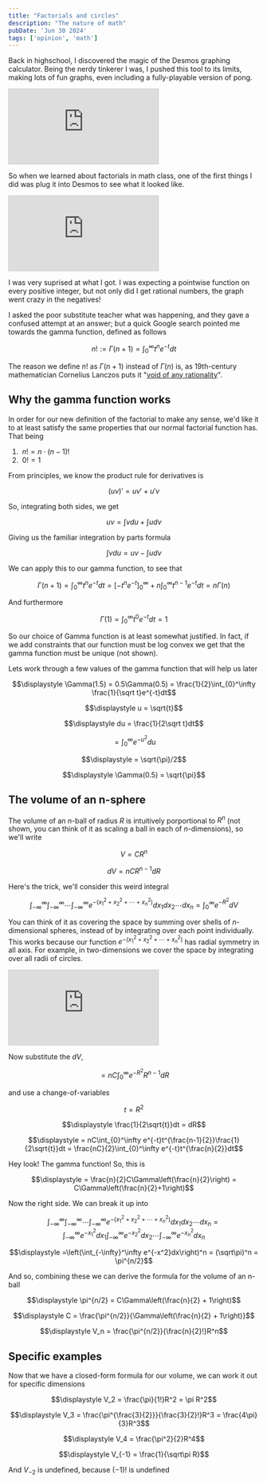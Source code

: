 ```yaml
---
title: "Factorials and circles"
description: "The nature of math"
pubDate: 'Jun 30 2024'
tags: ['opinion', 'math']
---
```


Back in highschool, I discovered the magic of the Desmos graphing calculator. Being the nerdy tinkerer I was, I pushed this tool to its limits, making lots of fun graphs, even including a fully-playable version of pong. 

<div class="embed">
    <iframe src="https://www.desmos.com/calculator/zaeozsxl0q?embed" style="border: 1px solid #ccc" frameborder=0></iframe>
</div>

So when we learned about factorials in math class, one of the first things I did was plug it into Desmos to see what it looked like.

<div class="embed">
    <iframe src="https://www.desmos.com/calculator/kuim0f5olg?embed" style="border: 1px solid #ccc" frameborder=0></iframe>
</div>

I was very suprised at what I got. I was expecting a pointwise function on every positive integer, but not only did I get rational numbers, the graph went crazy in the negatives!

I asked the poor substitute teacher what was happening, and they gave a confused attempt at an answer; but a quick Google search pointed me towards the gamma function, defined as follows

$$\displaystyle n! := \Gamma(n + 1) = \int_0^\infty t^{n}e^{-t}dt$$

The reason we define $n!$ as $\Gamma(n + 1)$ instead of $\Gamma(n)$ is, as 19th-century mathematician Cornelius Lanczos puts it "[void of any rationality](https://web.viu.ca/pughg/phdThesis/phdThesis.pdf)". 

## Why the gamma function works

In order for our new definition of the factorial to make any sense, we'd like it to at least satisfy the same properties that our normal factorial function has. That being

1. $\:n! = n \cdot (n - 1)!$
2. $\:0! = 1$

From principles, we know the product rule for derivatives is

$$\displaystyle (uv)' = uv' + u'v$$

So, integrating both sides, we get

$$u\displaystyle v = \int vdu + \int udv$$

Giving us the familiar integration by parts formula

$$\displaystyle \int vdu = uv - \int udv$$

We can apply this to our gamma function, to see that

$$\displaystyle \Gamma(n + 1) = \displaystyle \int_0^\infty t^n e^{-t}dt = \left[-t^{n}e^{-t}\right]_0^\infty + n\int_0^\infty t^{n-1}e^{-t}dt = n\Gamma(n)$$

And furthermore

$$\displaystyle \Gamma(1) = \int_0^\infty t^0e^{-t}dt = 1$$

So our choice of Gamma function is at least somewhat justified. In fact, if we add constraints that our function must be log convex we get that the gamma function must be unique (not shown). 

Lets work through a few values of the gamma function that will help us later

$$\displaystyle \Gamma(1.5) = 0.5\Gamma(0.5) = \frac{1}{2}\int_{0}^\infty \frac{1}{\sqrt t}e^{-t}dt$$

$$\displaystyle u = \sqrt{t}$$

$$\displaystyle du = \frac{1}{2\sqrt t}dt$$

$$\displaystyle = \int_{0}^\infty e^{-u^2}du$$

$$\displaystyle = \sqrt{\pi}/2$$

$$\displaystyle \Gamma(0.5) = \sqrt{\pi}$$

## The volume of an n-sphere

The volume of an $n$-ball of radius $R$ is intuitively porportional to $R^n$ (not shown, you can think of it as scaling a ball in each of $n$-dimensions), so we'll write

$$\displaystyle V = CR^n$$

$$\displaystyle dV = nCR^{n - 1}dR$$

Here's the trick, we'll consider this weird integral

$$\displaystyle \int_{-\infty}^\infty\int_{-\infty}^\infty\cdots\int_{-\infty}^\infty e^{-(x_1^2+x_2^2+\cdots+x_n^2)}dx_1dx_2\cdots dx_n = \int_{0}^\infty e^{-R^2}dV$$

You can think of it as covering the space by summing over shells of $n$-dimensional spheres, instead of by integrating over each point individually. This works because our function $e^{-(x_1^2 + x_2^2 + \cdots + x_n^2)}$ has radial symmetry in all axis. For example, in two-dimensions we cover the space by integrating over all radii of circles.

<div class="embed">
    <iframe src="https://www.desmos.com/calculator/7xc0t09fbj?embed" style="border: 1px solid #ccc" frameborder=0></iframe>
</div>

Now substitute the $dV$, 

$$\displaystyle = nC\int_{0}^\infty e^{-R^2}R^{n - 1}dR$$

and use a change-of-variables

$$\displaystyle t = R^2$$

$$\displaystyle \frac{1}{2\sqrt{t}}dt = dR$$

$$\displaystyle = nC\int_{0}^\infty e^{-t}t^{\frac{n-1}{2}}\frac{1}{2\sqrt{t}}dt = \frac{nC}{2}\int_{0}^\infty e^{-t}t^{\frac{n}{2}}dt$$

Hey look! The gamma function! So, this is

$$\displaystyle = \frac{n}{2}C\Gamma\left(\frac{n}{2}\right) = C\Gamma\left(\frac{n}{2}+1\right)$$

Now the right side. We can break it up into

$$\displaystyle \int_{-\infty}^\infty\int_{-\infty}^\infty\cdots\int_{-\infty}^\infty e^{-(x_1^2+x_2^2+\cdots+x_n^2)}dx_1dx_2\cdots dx_n = \int_{-\infty}^\infty e^{-x_1^2}dx_1\int_{-\infty}^\infty e^{-x_2^2}dx_2\cdots\int_{-\infty}^\infty e^{-x_n^2}dx_n$$

$$\displaystyle =\left(\int_{-\infty}^\infty e^{-x^2}dx\right)^n = (\sqrt\pi)^n = \pi^{n/2}$$

And so, combining these we can derive the formula for the volume of an n-ball

$$\displaystyle \pi^{n/2} = C\Gamma\left(\frac{n}{2} + 1\right)$$

$$\displaystyle C = \frac{\pi^{n/2}}{\Gamma\left(\frac{n}{2} + 1\right)}$$

$$\displaystyle V_n = \frac{\pi^{n/2}}{\frac{n}{2}!}R^n$$

## Specific examples

Now that we have a closed-form formula for our volume, we can work it out for specific dimensions

$$\displaystyle V_2 = \frac{\pi}{1!}R^2 = \pi R^2$$

$$\displaystyle V_3 = \frac{\pi^{\frac{3}{2}}}{\frac{3}{2}!}R^3 = \frac{4\pi}{3}R^3$$

$$\displaystyle V_4 = \frac{\pi^2}{2}R^4$$

$$\displaystyle V_{-1} = \frac{1}{\sqrt\pi R}$$

And $V_{-2}$ is undefined, because $(-1)!$ is undefined
